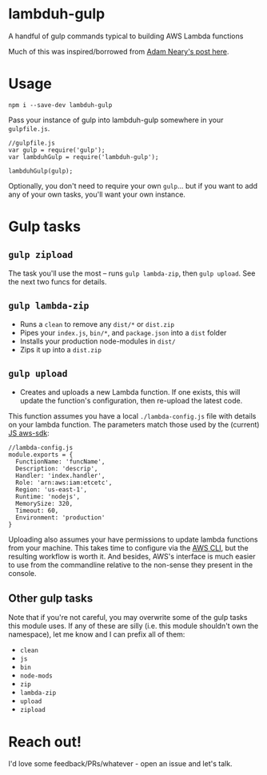 # lambduh-gulp
A handful of gulp commands typical to building AWS Lambda functions

Much of this was inspired/borrowed from [Adam Neary's  post here](https://medium.com/@AdamRNeary/a-gulp-workflow-for-amazon-lambda-61c2afd723b6).

# Usage

```
npm i --save-dev lambduh-gulp
```

Pass your instance of gulp into lambduh-gulp somewhere in your `gulpfile.js`.

```
//gulpfile.js
var gulp = require('gulp');
var lambduhGulp = require('lambduh-gulp');

lambduhGulp(gulp);
```

Optionally, you don't need to require your own `gulp`... but if you want to add any of your own tasks, you'll want your own instance.

# Gulp tasks

## `gulp zipload`

The task you'll use the most – runs `gulp lambda-zip`, then `gulp upload`. See the next two funcs for details.

## `gulp lambda-zip`

- Runs a `clean` to remove any `dist/*` or `dist.zip`
- Pipes your `index.js`, `bin/*`, and `package.json` into a `dist` folder
- Installs your production node-modules in `dist/`
- Zips it up into a `dist.zip`

## `gulp upload`

- Creates and uploads a new Lambda function. If one exists, this will update the function's configuration, then re-upload the latest code. 

This function assumes you have a local `./lambda-config.js` file with details on your lambda function. The parameters match those used by the (current) [JS aws-sdk](http://docs.aws.amazon.com/AWSJavaScriptSDK/latest/AWS/Lambda.html):

```
//lambda-config.js
module.exports = {
  FunctionName: 'funcName',
  Description: 'descrip',
  Handler: 'index.handler',
  Role: 'arn:aws:iam:etcetc',
  Region: 'us-east-1',
  Runtime: 'nodejs',
  MemorySize: 320,
  Timeout: 60,
  Environment: 'production'
}
```

Uploading also assumes your have permissions to update lambda functions from your machine. This takes time to configure via the [AWS CLI](http://docs.aws.amazon.com/cli/latest/userguide/cli-chap-getting-set-up.html), but the resulting workflow is worth it. And besides, AWS's interface is much easier to use from the commandline relative to the non-sense they present in the console.

## Other gulp tasks

Note that if you're not careful, you may overwrite some of the gulp tasks this module uses. If any of these are silly (i.e. this module shouldn't own the namespace), let me know and I can prefix all of them:

- `clean`
- `js`
- `bin`
- `node-mods`
- `zip`
- `lambda-zip`
- `upload`
- `zipload`

# Reach out!

I'd love some feedback/PRs/whatever - open an issue and let's talk.

